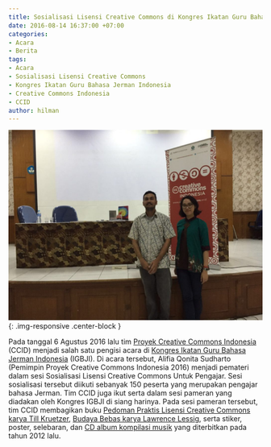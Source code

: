 ```yaml
---
title: Sosialisasi Lisensi Creative Commons di Kongres Ikatan Guru Bahasa Jerman Indonesia
date: 2016-08-14 16:37:00 +07:00
categories:
- Acara
- Berita
tags:
- Acara
- Sosialisasi Lisensi Creative Commons
- Kongres Ikatan Guru Bahasa Jerman Indonesia
- Creative Commons Indonesia
- CCID
author: hilman
---
```


![IMG-20160806-WA0001-1024x768.jpg](/uploads/IMG-20160806-WA0001-1024x768.jpg){: .img-responsive .center-block }

Pada tanggal 6 Agustus 2016 lalu tim [Proyek Creative Commons Indonesia](http://www.wikimedia.or.id/wiki/Creative_Commons_Indonesia_2016) (CCID) menjadi salah satu pengisi acara di [Kongres Ikatan Guru Bahasa Jerman Indonesia](http://www.igbji.org/) (IGBJI). Di acara tersebut, Alifia Qonita Sudharto (Pemimpin Proyek Creative Commons Indonesia 2016) menjadi pemateri dalam sesi Sosialisasi Lisensi Creative Commons Untuk Pengajar. Sesi sosialisasi tersebut diikuti sebanyak 150 peserta yang merupakan pengajar bahasa Jerman. Tim CCID juga ikut serta dalam sesi pameran yang diadakan oleh Kongres IGBJI di siang harinya. Pada sesi pameran tersebut, tim CCID membagikan buku [Pedoman Praktis Lisensi Creative Commons karya Till Kruetzer](https://commons.wikimedia.org/wiki/File:Konten_Terbuka_%E2%80%93_Pedoman_Praktis_Penggunaan_Lisensi_Creative_Commons.pdf), [Budaya Bebas karya Lawrence Lessig](http://kunci.or.id/collections/buku-lawrence-lessig-budaya-bebas/http://kunci.or.id/collections/buku-lawrence-lessig-budaya-bebas/), serta stiker, poster, selebaran, dan [CD album kompilasi musik](http://freemusicarchive.org/music/Indonesian_Netlabel_Union/CCIDAP2012/) yang diterbitkan pada tahun 2012 lalu.